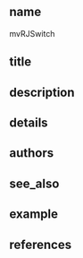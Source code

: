 ## name
mvRJSwitch
## title
## description
## details
## authors
## see_also
## example
## references
